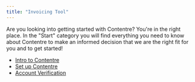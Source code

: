 ```yaml
---
title: "Invoicing Tool"
---
```


Are you looking into getting started with Contentre? You're in the right place. In the "Start" category you will find everything you need to know about Contentre to make an informed decision that we are the right fit for you and to get started!

- [Intro to Contentre](#)
- [Set up Contentre](#)
- [Account Verification](#)
